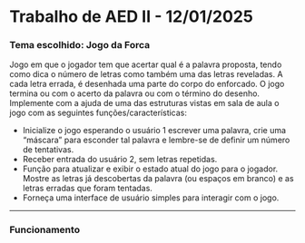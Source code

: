# Trabalho de AED II - 12/01/2025
### Tema escolhido: Jogo da Forca
Jogo em que o jogador tem que acertar qual é a palavra proposta, tendo como dica
o número de letras como também uma das letras reveladas. A cada letra errada, é
desenhada uma parte do corpo do enforcado. O jogo termina ou com o acerto da
palavra ou com o término do desenho.
Implemente com a ajuda de uma das estruturas vistas em sala de aula o jogo com
as seguintes funções/características:
- Inicialize o jogo esperando o usuário 1 escrever uma palavra, crie uma
“máscara” para esconder tal palavra e lembre-se de definir um número de
tentativas.
- Receber entrada do usuário 2, sem letras repetidas.
- Função para atualizar e exibir o estado atual do jogo para o jogador. Mostre
as letras já descobertas da palavra (ou espaços em branco) e as letras
erradas que foram tentadas.
- Forneça uma interface de usuário simples para interagir com o jogo.
---
### Funcionamento